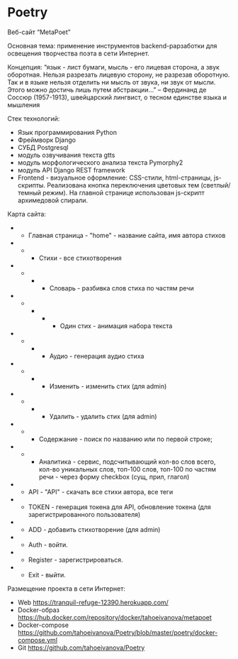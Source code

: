 # Poetry

Веб-сайт “MetaPoet”

Основная тема: применение инструментов backend-рарзаботки для освещения творчества поэта в сети Интернет.

Концепция:
“язык - лист бумаги, мысль - его лицевая сторона, а звук оборотная. Нельзя разрезать лицевую сторону, не разрезав оборотную. Так и в языке нельзя отделить ни мысль от звука, ни звук от мысли. Этого можно достичь лишь путем абстракции…”
– Фердинанд де Соссюр (1957-1913), 
швейцарский лингвист, 
о тесном единстве языка и мышления

Стек технологий:
- Язык программирования Python
- Фреймворк Django
- СУБД Postgresql
- модуль озвучивания текста gtts
- модуль морфологического анализа текста Pymorphy2
- модуль API Django REST framework
- Frontend - визуальное оформление: CSS-стили, html-страницы, js-скрипты. Реализована кнопка переключения цветовых тем (светлый/темный режим). На главной странице использован js-скрипт архимедовой спирали.

Карта сайта: 
- - Главная страница - "home" - название сайта, имя автора стихов
- - - Стихи - все стихотворения
- - - - Словарь - разбивка слов стиха по частям речи
- - - - - Один стих - анимация набора текста
- - - - Аудио - генерация аудио стиха
- - - - Изменить - изменить стих  (для admin)
- - - - Удалить - удалить стих (для admin)
- - - Содержание - поиск по названию или по первой строке;
- - - Аналитика - сервис, подсчитывающий кол-во слов всего, кол-во уникальных слов, топ-100 слов, топ-100 по частям речи - через форму checkbox (сущ, прил, глагол)
- - API - "API" - скачать все стихи автора, все теги
- - TOKEN - генерация токена для API, обновление токена (для зарегистрированного пользователя)
- - ADD - добавить стихотворение (для admin)
- - Auth - войти.
- - Register - зарегистрироваться.
- - Exit - выйти.

Размещение проекта в сети Интернет:

- Web https://tranquil-refuge-12390.herokuapp.com/
- Docker-образ https://hub.docker.com/repository/docker/tahoeivanova/metapoet
- Docker-compose https://github.com/tahoeivanova/Poetry/blob/master/poetry/docker-compose.yml
- Git https://github.com/tahoeivanova/Poetry
